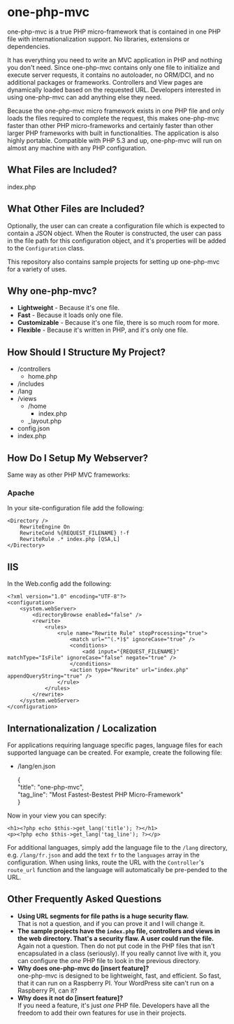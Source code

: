 one-php-mvc
===========

one-php-mvc is a true PHP micro-framework that is contained in one PHP file with internationalization support. No libraries, extensions or dependencies.  

It has everything you need to write an MVC application in PHP and nothing you don't need. Since one-php-mvc contains only one file to initialize and execute server requests, it contains no autoloader, no ORM/DCI, and no additional packages or frameworks.  Controllers and View pages are dynamically loaded based on the requested URL. Developers interested in using one-php-mvc can add anything else they need.  

Because the one-php-mvc micro framework exists in one PHP file and only loads the files required to complete the request, this makes one-php-mvc faster than other PHP micro-frameworks and certainly faster than other larger PHP frameworks with built in functionalities. The application is also highly portable. Compatible with PHP 5.3 and up, one-php-mvc will run on almost any machine with any PHP configuration.

What Files are Included?
------------------------

index.php


What Other Files are Included?
------------------------------

Optionally, the user can can create a configuration file which is expected to contain a JSON object. When the Router is constructed, the user can pass in the file path for this configuration object, and it's properties will be added to the `Configuration` class.  

This repository also contains sample projects for setting up one-php-mvc for a variety of uses.  

Why one-php-mvc?
----------------

* **Lightweight** - Because it's one file. 
* **Fast** - Because it loads only one file.
* **Customizable** - Because it's one file, there is so much room for more.
* **Flexible** - Because it's written in PHP, and it's only one file.

How Should I Structure My Project?
----------------------------------

* /controllers
    * home.php
* /includes
* /lang
* /views
    * /home
        * index.php
    * _layout.php
* config.json
* index.php


How Do I Setup My Webserver?
----------------------------

Same way as other PHP MVC frameworks:  

### Apache

In your site-configuration file add the following:  

    <Directory />
        RewriteEngine On
        RewriteCond %{REQUEST_FILENAME} !-f
        RewriteRule .* index.php [QSA,L]
    </Directory>

## IIS

In the Web.config add the following:  

    ﻿<?xml version="1.0" encoding="UTF-8"?>
    <configuration>
        <system.webServer>
            <directoryBrowse enabled="false" />
            <rewrite>
                <rules>
                    <rule name="Rewrite Rule" stopProcessing="true">
                        <match url="^(.*)$" ignoreCase="true" />
                        <conditions>
                            <add input="{REQUEST_FILENAME}" matchType="IsFile" ignoreCase="false" negate="true" />
                        </conditions>
                        <action type="Rewrite" url="index.php" appendQueryString="true" />
                    </rule>
                </rules>
            </rewrite>
        </system.webServer>
    </configuration>

Internationalization / Localization
-----------------------------------

For applications requiring language specific pages, language files for each supported language can be created. For example, create the following file:

* /lang/en.json


    {  
        "title": "one-php-mvc",  
        "tag_line": "Most Fastest-Bestest PHP Micro-Framework"  
    }


Now in your view you can specify:

    <h1><?php echo $this->get_lang('title'); ?></h1>
    <p><?php echo $this->get_lang('tag_line'); ?></p>

For additional languages, simply add the language file to the `/lang` directory, e.g. `/lang/fr.json` and add the text `fr` to the `languages` array in the configuration. When using links, route the URL with the `Controller`'s `route_url` function and the language will automatically be pre-pended to the URL.


Other Frequently Asked Questions
--------------------------------

* **Using URL segments for file paths is a huge security flaw.**  
    That is not a question, and if you can prove it and I will change it.
* **The sample projects have the `index.php` file, controllers and views in the web directory. That's a security flaw. A user could run the file.**  
    Again not a question. Then do not put code in the PHP files that isn't encapsulated in a class (seriously). If you really cannot live with it, you can configure the *one* PHP file to look in the previous directory.
* **Why does one-php-mvc do [insert feature]?**  
    one-php-mvc is designed to be lightweight, fast, and efficient. So fast, that it can run on a Raspberry PI. Your WordPress site can't run on a Raspberry PI, can it?
* **Why does it not do [insert feature]?**  
    If you need a feature, it's just *one* PHP file. Developers have all the freedom to add their own features for use in their projects.

